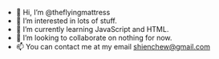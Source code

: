 - 👋 Hi, I’m @theflyingmattress
- 👀 I’m interested in lots of stuff.
- 🌱 I’m currently learning JavaScript and HTML.
- 💞️ I’m looking to collaborate on nothing for now.
- 📫 You can contact me at my email shienchew@gmail.com

<!--- theflyingmattress/theflyingmattress is a ✨ special ✨ repository because its `README.md` (this file) appears on your GitHub profile.
You can click the Preview link to take a look at your changes. --->
